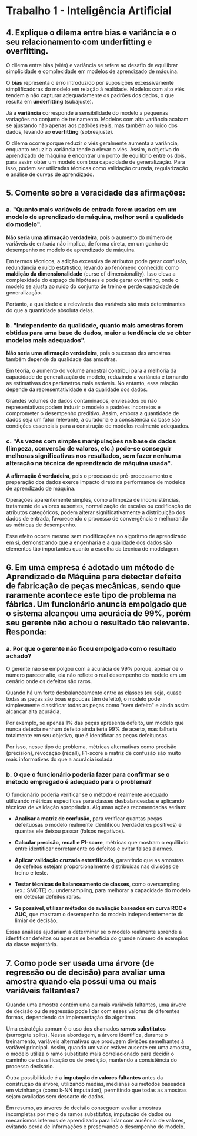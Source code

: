 # Trabalho 1 - Inteligência Artificial

## 4. Explique o dilema entre bias e variância e o seu relacionamento com underfitting e overfitting.

O dilema entre bias (viés) e variância se refere ao desafio de equilibrar simplicidade e complexidade em modelos de aprendizado de máquina. 

O **bias** representa o erro introduzido por suposições excessivamente simplificadoras do modelo em relação à realidade. Modelos com alto viés tendem a não capturar adequadamente os padrões dos dados, o que resulta em **underfitting** (subajuste). 

Já a **variância** corresponde à sensibilidade do modelo a pequenas variações no conjunto de treinamento. Modelos com alta variância acabam se ajustando não apenas aos padrões reais, mas também ao ruído dos dados, levando ao **overfitting** (sobreajuste). 

O dilema ocorre porque reduzir o viés geralmente aumenta a variância, enquanto reduzir a variância tende a elevar o viés. Assim, o objetivo do aprendizado de máquina é encontrar um ponto de equilíbrio entre os dois, para assim obter um modelo com boa capacidade de generalização. Para isso, podem ser utilizadas técnicas como validação cruzada, regularização e análise de curvas de aprendizado.

## 5. Comente sobre a veracidade das afirmações:

### a. "Quanto mais variáveis de entrada forem usadas em um modelo de aprendizado de máquina, melhor será a qualidade do modelo".

**Não seria uma afirmação verdadeira**, pois o aumento do número de variáveis de entrada não implica, de forma direta, em um ganho de desempenho no modelo de aprendizado de máquina. 

Em termos técnicos, a adição excessiva de atributos pode gerar confusão, redundância e ruído estatístico, levando ao fenômeno conhecido como **maldição da dimensionalidade** (curse of dimensionality). Isso eleva a complexidade do espaço de hipóteses e pode gerar overfitting, onde o modelo se ajusta ao ruído do conjunto de treino e perde capacidade de generalização. 

Portanto, a qualidade e a relevância das variáveis são mais determinantes do que a quantidade absoluta delas.

### b. "Independente da qualidade, quanto mais amostras forem obtidas para uma base de dados, maior a tendência de se obter modelos mais adequados".

**Não seria uma afirmação verdadeira**, pois o sucesso das amostras também depende da qualidade das amostras. 

Em teoria, o aumento do volume amostral contribui para a melhoria da capacidade de generalização do modelo, reduzindo a variância e tornando as estimativas dos parâmetros mais estáveis. No entanto, essa relação depende da representatividade e da qualidade dos dados. 

Grandes volumes de dados contaminados, enviesados ou não representativos podem induzir o modelo a padrões incorretos e comprometer o desempenho preditivo. Assim, embora a quantidade de dados seja um fator relevante, a curadoria e a consistência da base são condições essenciais para a construção de modelos realmente adequados.

### c. "Às vezes com simples manipulações na base de dados (limpeza, conversão de valores, etc.) pode-se conseguir melhoras significativas nos resultados, sem fazer nenhuma alteração na técnica de aprendizado de máquina usada".

**A afirmação é verdadeira**, pois o processo de pré-processamento e preparação dos dados exerce impacto direto na performance de modelos de aprendizado de máquina. 

Operações aparentemente simples, como a limpeza de inconsistências, tratamento de valores ausentes, normalização de escalas ou codificação de atributos categóricos, podem alterar significativamente a distribuição dos dados de entrada, favorecendo o processo de convergência e melhorando as métricas de desempenho. 

Esse efeito ocorre mesmo sem modificações no algoritmo de aprendizado em si, demonstrando que a engenharia e a qualidade dos dados são elementos tão importantes quanto a escolha da técnica de modelagem.

## 6. Em uma empresa é adotado um método de Aprendizado de Máquina para detectar defeito de fabricação de peças mecânicas, sendo que raramente acontece este tipo de problema na fábrica. Um funcionário anuncia empolgado que o sistema alcançou uma acurácia de 99%, porém seu gerente não achou o resultado tão relevante. Responda:

### a. Por que o gerente não ficou empolgado com o resultado achado?

O gerente não se empolgou com a acurácia de 99% porque, apesar de o número parecer alto, ela não reflete o real desempenho do modelo em um cenário onde os defeitos são raros. 

Quando há um forte desbalanceamento entre as classes (ou seja, quase todas as peças são boas e poucas têm defeito), o modelo pode simplesmente classificar todas as peças como "sem defeito" e ainda assim alcançar alta acurácia. 

Por exemplo, se apenas 1% das peças apresenta defeito, um modelo que nunca detecta nenhum defeito ainda teria 99% de acerto, mas falharia totalmente em seu objetivo, que é identificar as peças defeituosas. 

Por isso, nesse tipo de problema, métricas alternativas como precisão (precision), revocação (recall), F1-score e matriz de confusão são muito mais informativas do que a acurácia isolada.

### b. O que o funcionário poderia fazer para confirmar se o método empregado é adequado para o problema?

O funcionário poderia verificar se o método é realmente adequado utilizando métricas específicas para classes desbalanceadas e aplicando técnicas de validação apropriadas. Algumas ações recomendadas seriam:

- **Analisar a matriz de confusão**, para verificar quantas peças defeituosas o modelo realmente identificou (verdadeiros positivos) e quantas ele deixou passar (falsos negativos).

- **Calcular precisão, recall e F1-score**, métricas que mostram o equilíbrio entre identificar corretamente os defeitos e evitar falsos alarmes.

- **Aplicar validação cruzada estratificada**, garantindo que as amostras de defeitos estejam proporcionalmente distribuídas nas divisões de treino e teste.

- **Testar técnicas de balanceamento de classes**, como oversampling (ex.: SMOTE) ou undersampling, para melhorar a capacidade do modelo em detectar defeitos raros.

- **Se possível, utilizar métodos de avaliação baseados em curva ROC e AUC**, que mostram o desempenho do modelo independentemente do limiar de decisão.

Essas análises ajudariam a determinar se o modelo realmente aprende a identificar defeitos ou apenas se beneficia do grande número de exemplos da classe majoritária.

## 7. Como pode ser usada uma árvore (de regressão ou de decisão) para avaliar uma amostra quando ela possui uma ou mais variáveis faltantes?

Quando uma amostra contém uma ou mais variáveis faltantes, uma árvore de decisão ou de regressão pode lidar com esses valores de diferentes formas, dependendo da implementação do algoritmo. 

Uma estratégia comum é o uso dos chamados **ramos substitutos** (surrogate splits). Nessa abordagem, a árvore identifica, durante o treinamento, variáveis alternativas que produzem divisões semelhantes à variável principal. Assim, quando um valor estiver ausente em uma amostra, o modelo utiliza o ramo substituto mais correlacionado para decidir o caminho de classificação ou de predição, mantendo a consistência do processo decisório.

Outra possibilidade é a **imputação de valores faltantes** antes da construção da árvore, utilizando médias, medianas ou métodos baseados em vizinhança (como k-NN imputation), permitindo que todas as amostras sejam avaliadas sem descarte de dados.

Em resumo, as árvores de decisão conseguem avaliar amostras incompletas por meio de ramos substitutos, imputação de dados ou mecanismos internos de aprendizado para lidar com ausência de valores, evitando perda de informações e preservando o desempenho do modelo.
